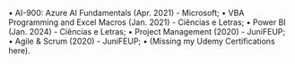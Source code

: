 • AI-900: Azure AI Fundamentals (Apr. 2021) - Microsoft;
• VBA Programming and Excel Macros (Jan. 2021) - Ciências e Letras;
• Power BI (Jan. 2024) - Ciências e Letras;
• Project Management (2020) - JuniFEUP; 
• Agile & Scrum (2020) - JuniFEUP;
• (Missing my Udemy Certifications here).
